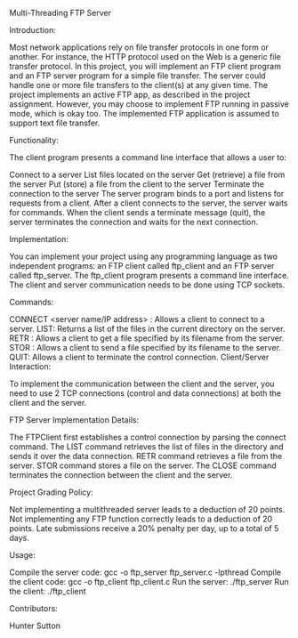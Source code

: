 Multi-Threading FTP Server

Introduction:

Most network applications rely on file transfer protocols in one form or another. For instance, the HTTP protocol used on the Web is a generic file transfer protocol. In this project, you will implement an FTP client program and an FTP server program for a simple file transfer. The server could handle one or more file transfers to the client(s) at any given time. The project implements an active FTP app, as described in the project assignment. However, you may choose to implement FTP running in passive mode, which is okay too. The implemented FTP application is assumed to support text file transfer.

Functionality:

The client program presents a command line interface that allows a user to:

Connect to a server
List files located on the server
Get (retrieve) a file from the server
Put (store) a file from the client to the server
Terminate the connection to the server
The server program binds to a port and listens for requests from a client. After a client connects to the server, the server waits for commands. When the client sends a terminate message (quit), the server terminates the connection and waits for the next connection.

Implementation:

You can implement your project using any programming language as two independent programs: an FTP client called ftp_client and an FTP server called ftp_server. The ftp_client program presents a command line interface. The client and server communication needs to be done using TCP sockets.

Commands:

CONNECT <server name/IP address> <server port>: Allows a client to connect to a server.
LIST: Returns a list of the files in the current directory on the server.
RETR <filename>: Allows a client to get a file specified by its filename from the server.
STOR <filename>: Allows a client to send a file specified by its filename to the server.
QUIT: Allows a client to terminate the control connection.
Client/Server Interaction:

To implement the communication between the client and the server, you need to use 2 TCP connections (control and data connections) at both the client and the server.

FTP Server Implementation Details:

The FTPClient first establishes a control connection by parsing the connect command.
The LIST command retrieves the list of files in the directory and sends it over the data connection.
RETR command retrieves a file from the server.
STOR command stores a file on the server.
The CLOSE command terminates the connection between the client and the server.

Project Grading Policy:

Not implementing a multithreaded server leads to a deduction of 20 points.
Not implementing any FTP function correctly leads to a deduction of 20 points.
Late submissions receive a 20% penalty per day, up to a total of 5 days.

Usage:

Compile the server code: gcc -o ftp_server ftp_server.c -lpthread
Compile the client code: gcc -o ftp_client ftp_client.c
Run the server: ./ftp_server
Run the client: ./ftp_client

Contributors:

Hunter Sutton

